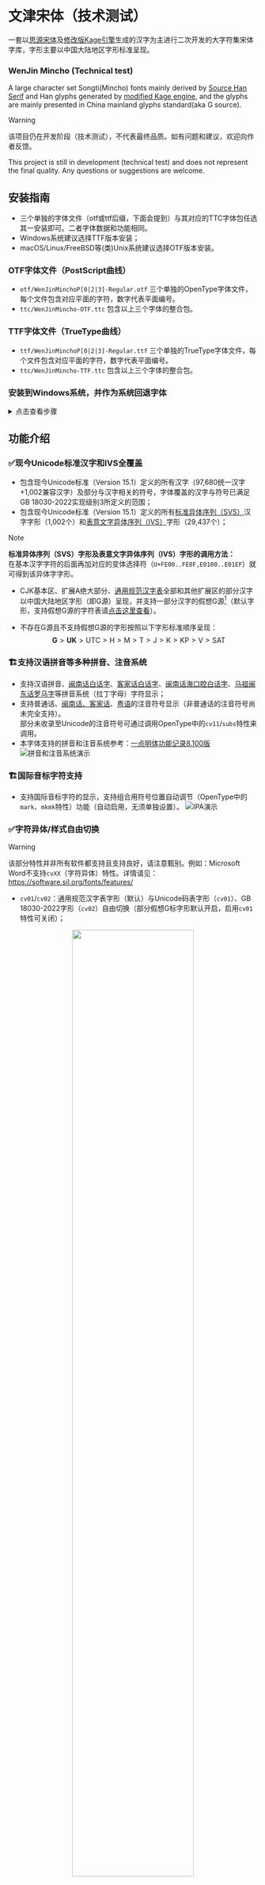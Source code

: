 # 文津宋体（技术测试）
一套以[思源宋体](https://github.com/adobe-fonts/source-han-serif)及[修改版Kage引擎](https://github.com/ge9/kage-engine-2/)生成的汉字为主进行二次开发的大字符集宋体字库，字形主要以中国大陆地区字形标准呈现。
### WenJin Mincho (Technical test)
A large character set Songti(Mincho) fonts mainly derived by [Source Han Serif](https://github.com/adobe-fonts/source-han-serif) and Han glyphs generated by [modified Kage engine](https://github.com/ge9/kage-engine-2/), and the glyphs are mainly presented in China mainland glyphs standard(aka G source).

> [!WARNING]
> 
> 该项目仍在开发阶段（技术测试），不代表最终品质。如有问题和建议，欢迎向作者反馈。
> 
> This project is still in development (technical test) and does not represent the final quality. Any questions or suggestions are welcome.
## 安装指南
- 三个单独的字体文件（otf或ttf后缀，下面会提到）与其对应的TTC字体包任选其一安装即可。二者字体数据和功能相同。
- Windows系统建议选择TTF版本安装；
- macOS/Linux/FreeBSD等(类)Unix系统建议选择OTF版本安装。
### OTF字体文件（PostScript曲线）
- `otf/WenJinMinchoP[0|2|3]-Regular.otf` 三个单独的OpenType字体文件，每个文件包含对应平面的字符，数字代表平面编号。
- `ttc/WenJinMincho-OTF.ttc` 包含以上三个字体的整合包。
### TTF字体文件（TrueType曲线）
- `ttf/WenJinMinchoP[0|2|3]-Regular.ttf` 三个单独的TrueType字体文件，每个文件包含对应平面的字符，数字代表平面编号。
- `ttc/WenJinMincho-TTF.ttc` 包含以上三个字体的整合包。
### 安装到Windows系统，并作为系统回退字体
<details>
<summary>点击查看步骤</summary>

1. 下载TTF版字体文件（三个单独的ttf或者单个的TTF版ttc文件任选其一）；
2. 在资源管理器上选择字体文件，然后点击**鼠标右键→“为所有用户安装”（需要管理员权限，Win11用户还需要点击“显示更多选项”）**，安装字体文件；
3. 下载注册表文件`reg/WenJinMincho.reg`，双击合并（需要管理员权限），若出现安全警告请点击“运行”；
4. 注销（退出登录状态）并重新登录Windows系统账户，设置即可生效。若要删除字体，则仅需删除字体本体即可，注册表设置无需变动。
5. 更新字体后，仍需要注销（退出登录状态）并重新登录Windows系统账户方可生效。
6. 若安装/更新后选用本字体后发现无法正常显示（显示为方框）的情况，可尝试重新启动系统。
</details>

## 功能介绍
### ✅现今Unicode标准汉字和IVS全覆盖
- 包含现今Unicode标准（Version 15.1）定义的所有汉字（97,680统一汉字+1,002兼容汉字）及部分与汉字相关的符号，字体覆盖的汉字与符号已满足GB 18030-2022实现级别3所定义的范围；
- 包含现今Unicode标准（Version 15.1）定义的所有[标准异体序列（SVS）](https://www.unicode.org/versions/Unicode15.0.0/ch23.pdf#page=20)汉字字形（1,002个）和[表意文字异体序列（IVS）](https://www.unicode.org/reports/tr37/)字形（29,437个）；
> [!NOTE]
>
> **标准异体序列（SVS）字形及表意文字异体序列（IVS）字形的调用方法：**<br>
> 在基本汉字字符的后面再加对应的变体选择符（`U+FE00..FE0F,E0100..E01EF`）就可得到该异体字字形。
- CJK基本区、扩展A绝大部分、[通用规范汉字表](http://www.moe.gov.cn/jyb_sjzl/ziliao/A19/201306/t20130601_186002.html)全部和其他扩展区的部分汉字以中国大陆地区字形（即G源）呈现，并支持一部分汉字的假想G源[^1]（默认字形，支持假想G源的字符表请[点击这里查看](etc/fakeG.xlsx)）。
[^1]: 指Unicode标准中本不存在G源（即中国大陆字形标准）的字形来依照G源的写法来进行书写，使之达到G源的效果。
- 不存在G源且不支持假想G源的字形按照以下字形标准顺序呈现：<br>
$$\textbf{G}>\textbf{UK}>\text{UTC}>\text{H}>\text{M}>\text{T}>\text{J}>\text{K}>\text{KP}>\text{V}>\text{SAT}$$
### 🏗️支持汉语拼音等多种拼音、注音系统
- 支持汉语拼音、[闽南话白话字](https://zh.wikipedia.org/wiki/%E9%96%A9%E5%8D%97%E8%AA%9E%E7%99%BD%E8%A9%B1%E6%96%87)、[客家话白话字](https://zh.wikipedia.org/wiki/%E5%AE%A2%E8%AA%9E%E7%99%BD%E8%A9%B1%E5%AD%97)、[闽南话海口腔白话字](https://zh.wikipedia.org/wiki/%E6%B5%B7%E5%8D%97%E8%A9%B1%E7%99%BD%E8%A9%B1%E5%AD%97)、[马祖闽东话罗马字](https://zh.wikipedia.org/wiki/%E9%96%A9%E6%9D%B1%E8%AA%9E)等拼音系统（拉丁字母）字符显示；
- 支持普通话、[闽南话、客家话](https://zh.wikipedia.org/wiki/%E8%87%BA%E7%81%A3%E6%96%B9%E9%9F%B3%E7%AC%A6%E8%99%9F)、[粤语](https://zh.wikipedia.org/wiki/%E7%B2%B5%E8%AA%9E%E6%B3%A8%E9%9F%B3%E7%AC%A6%E8%99%9F)的注音符号显示（非普通话的注音符号尚未完全支持）。<br>
部分未收录至Unicode的注音符号可通过调用OpenType中的`cv11`/`subs`特性来调用。
- 本字体支持的拼音和注音系统参考：[一点明体功能记录8.100版](https://github.com/ichitenfont/I.Ming/blob/master/8.10/I.Ming_functional_report_8.100.pdf)
![拼音和注音系统演示](pic/pinyin.png) 
### 🏗️国际音标字符支持
- 支持国际音标字符的显示，支持组合用符号位置自动调节（OpenType中的`mark`、`mkmk`特性）功能（自动启用，无须单独设置）。
![IPA演示](pic/ipa.png)
### ✅字符异体/样式自由切换
> [!WARNING]
> 
> 该部分特性并非所有软件都支持且支持良好，请注意甄别。例如：Microsoft Word不支持`cvXX`（字符异体）特性。详情请见：https://software.sil.org/fonts/features/
- `cv01`/`cv02`：通用规范汉字表字形（默认）与Unicode码表字形（`cv01`）、GB 18030-2022字形（`cv02`）自由切换（部分假想G标字形默认开启，启用`cv01`特性可关闭）；
<div align="center"><img src="pic/cvXX.png" width="70%"/></div>

- `cv11`：未收录至Unicode的部分注音符号；
<div align="center"><img src="pic/cv11.png" width="60%"/></div>

- `ss01`：汉语拼音的手写体a、g；
<div align="center"><img src="pic/ss01.png" width="30%"/></div>

- `ss02`/`ss03`：注音符号调号全角显示/右上角显示；
<div align="center"><img src="pic/ss02_ss03.png" width="90%"/></div>

- `ss11`：宋体形式的部首扩充/康熙部首；
<div align="center"><img src="pic/ss11.png" width="90%"/></div>

- `cpct`：将标点放在中间位置（也可通过SVS来调用）；
<div align="center"><img src="pic/cpct.png" width="50%"/></div>

- `hwid`/`fwid`/`zero`：半角/全角字符；数字零的斜线形式（也可通过SVS来调用）。
<div align="center"><img src="pic/hwid_fwid_zero.png" width="80%"/></div>

### ✅标点挤压支持
> [!WARNING]
>
> 该部分特性默认关闭，需要手动打开（Google Chrome/Chromium 123.0以上默认打开）。部分软件不支持此特性。
- `chws`/`halt`：标点挤压（同时也支持竖排版本的`vchw/vhal`）。
<div align="center"><img src="pic/chws_halt.png" width="60%"/></div>

## 构建指南
<details>
<summary>点击以查看</summary>

本字体的构建源文件位于本存储库中的`source`文件夹内，在`source`文件夹内运行`build.sh`即可构建字体文件。高级用户和字体开发相关工作者可根据需要对源文件进行修改，来构建自定义版本。

在运行构建脚本之前，要确保您的设备已安装[AFDKO字体开发套件](https://github.com/adobe-type-tools/afdko)。在Windows系统中，还要检查您的设备已安装Bash shell，以运行Shell脚本（或自行改写成批处理脚本）。
</details>

## 字体授权
本字体以[SIL Open Font License（SIL开放字体协议）](https://openfontlicense.org/open-font-license-official-text/)授权形式发布。**任何个人、企业、团队等对本字体进行使用、复制、修改、分发等任意用途即视为您已完全阅读、充分理解并同意SIL Open Font License授权协议以及本说明文件中的“字体授权”这一小节的全部内容，并保证不作出任何异议，同时您还理解并同意：当您违反以下任意一条条款时将严格按照SIL Open Font License授权协议的有关规定进行处理，必要时作者可追究您的民事和/或刑事责任。**

[点击阅读SIL Open Font License授权协议（英文版）](LICENSE.md)

[点击阅读SIL Open Font License授权协议（中文翻译版）](LICENSE-zh.md)
### 您可以：
- 任何个人、团体、组织及企业可免费进行商业目的和非商业目的使用，无需支付费用、事先告知作者、标明来源信息或征得作者许可；
- 对字体文件进行二次发布或安装、嵌入到任何软件或设备中，同时软件或设备可被再次分发/销售（若制作仅以安装本字体为目的之安装包必须免费配布，不得进行付费盈利，否则视作字体倒卖/变相倒卖行为）；
- 对字体文件进行修改、扩充和格式转换，但修改过后的文件**必须以SIL Open Font License的授权形式**发表，同时**不得使用本字体的保留名称（以及它的其他语言的翻译形式）：WenJin Mincho、文津宋体、文津宋體、文津明朝、문진(文津) 명조**（若仅对源字体进行格式转换，不进行任何其他修改可继续使用该保留名称）。
### 您不可以：
- 对字体文件中的任何部分（包括但不限于字形、OpenType特性逻辑）进行倒卖兜售（或其变相付费等类似行为），包括但不限于：将字体文件单独售卖、与其他字体进行捆绑售卖、需付费办理特殊权限才可使用字体等；
- 将字体文件中的任何部分以非SIL Open Font License授权协议发表；
- 本文未列明的，但违反SIL Open Font License授权协议的其他行为；
- 利用本字体文件或其衍生品进行危害计算机系统正常进行的行为（包括但不限于在字体文件中嵌入计算机病毒、主观故意利用程序或系统存在的BUG来扰乱计算机系统的正常运作）；
- 将本字体用作违反当地法律法规的用途。
### 其他声明
- 作者不行使、未能及时行使或未充分行使SIL Open Font License授权协议所享有的合法权利，不应被视为放弃该权利，也不影响作者在将来行使该权利；
- 若SIL Open Font License授权协议存在其中一项或多项条款全部或部分被视为无效或不具有执行力或因不可抗力无法强制执行，并不损害SIL Open Font License授权协议其他条款的执行力；
- **本字体为免费商用字体，凡是需要付费或者使用/办理特殊权限来获得该字体的行为，都是诈骗行为，谨防上当受骗；**
- 本字体不包含任何政治意图、隐喻及目的，与一切政治活动无关。作者不承担用户使用该字体所产生的任何连带法律责任。

## 注意事项
- 尽管作者在制作字体时力图准确和易用性，但因技术、个人能力和精力有限，无法保证字体本身数据的准确性及预期呈现效果在您的设备是否能够完美复现。因此，作者不对本字体作任何明示或暗示的保证，同时作者不承担您使用该字体所产生的任何索赔、损害或可归责事由而来的任何责任，请用户谅解。如果您使用该字体时遇到问题，恳请尽快[向作者反馈](README.md/#联系方式)。
- 由于第2、3平面的部分1000ppem版本字形正处于制作阶段，故暂使用[SuperHan](https://github.com/takushun-wu/SuperHan)来填满字形（*PS：本字体项目的立意就是替代SuperHan*）。
- V源字形因无严格标准（[喃那宋](https://github.com/nomfoundation/font)在严格意义上不算为标准），故该字体的V源字形仅供参考。
- 部分不同编码的表意文字异体序列（IVS）字形在图形角度上几乎完全相同，为减少本字体的文件体积，故这些编码在字体文件中会映射到同一字形，微小的字形差异（不至于达到IVS层面分别编码）会被认同，请用户悉知。

## 其他内容（点击以查看）
**[更新日志](CHANGELOG.md)**

**[常见问题](FAQ.md)**

**[打赏支持/Sponsor me](DONATE.md)**

**[相关字体和资源](RELATED.md)**

## 问题反馈与联系方式
如您在使用本字体的过程中如有任何问题和建议，或者是添加假想G源（即中国大陆汉字写法）的汉字请求，欢迎大家向作者反馈。您既可以在GіtΗub或Gitee中对应项目中提交issue（严禁提交无关内容），也可以通过下列联系方式中进行反馈。

> [!IMPORTANT]
>
> 在进行反馈之前，请先查阅[常见问题文档](FAQ.md)和本项目的issue分区，查看是否存在重复。

> [!WARNING]
>
> 下面的GіtΗub链接在跳转前，请确保域名是“**g i t h u b . c o m**”（去掉字符间空格），本人无“重庆开源共创”旗下的GitCode平台账号，**从未主动且从未授权第三方**在GitCode等类似平台上创建存储库。**严禁GitCode等代码托管平台在未经作者本人书面许可的情况下私自搬运本字体以及与之关联的SuperHan字体项目，否则作者将追究法律责任。**
### 本项目地址
- **【更新首发】GіtΗub：https://github.com/takushun-wu/WenJinMincho**<br>**（请确保上面的是GіtΗub链接）**
- Gitee：https://gitee.com/takushun/WenJinMincho
### 联系方式
- 代码托管平台
    * GіtΗub：https://github.com/takushun-wu/<br>**（请确保上面的是GіtΗub链接）**
    * Gitee：https://gitee.com/takushun/
- 邮箱
    * takushun-wuⓐoutlook●com
    * junny_2016ⓐqq●com
    * takushunwuⓐgmail●com
- QQ：②❽③❸⑨❹④❻①❸（添加好友请备注“**文津宋体问题反馈**”，暂不接受字体定制请求）
- 哔哩哔哩：https://space.bilibili.com/156861970
